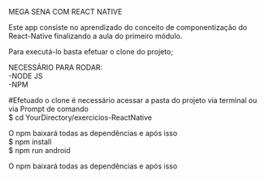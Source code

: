 MEGA SENA COM REACT NATIVE

Este app consiste no aprendizado do conceito de componentização do React-Native finalizando a aula do primeiro módulo.

Para executá-lo basta efetuar o clone do projeto;

NECESSÁRIO PARA RODAR:
<br> -NODE JS
<br> -NPM

#Efetuado o clone é necessário acessar a pasta do projeto via terminal ou via Prompt de comando
<br> $ cd YourDirectory/exercicios-ReactNative
<p>
O npm baixará todas as dependências e após isso
<br> $ npm install
<br> $ npm run android 
<p> 
O npm baixará todas as dependências e após isso
